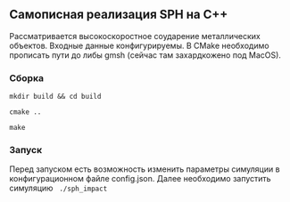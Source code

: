 ## Самописная реализация SPH на C++

Рассматривается высокоскоростное соударение металлических объектов. Входные данные конфигурируемы. В CMake необходимо прописать пути до либы gmsh (сейчас там захардкожено под MacOS).

### Сборка

<code>mkdir build && cd build</code>

<code>cmake ..</code>

<code>make</code>

### Запуск
Перед запуском есть возможность изменить параметры симуляции в конфигурационном файле config.json. Далее необходимо запустить симуляцию
<code>
./sph_impact
</code>